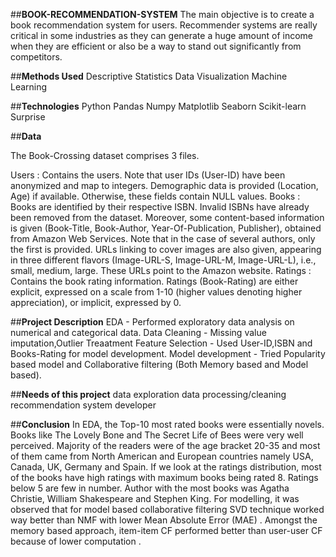 ##**BOOK-RECOMMENDATION-SYSTEM**
The main objective is to create a book recommendation system for users. Recommender systems are really critical in some industries as they can generate a huge amount of income when they are efficient or also be a way to stand out significantly from competitors.

##**Methods Used**
Descriptive Statistics
Data Visualization
Machine Learning

##**Technologies**
Python
Pandas
Numpy
Matplotlib
Seaborn
Scikit-learn
Surprise

##**Data**

The Book-Crossing dataset comprises 3 files.

Users : Contains the users. Note that user IDs (User-ID) have been anonymized and map to integers. Demographic data is provided (Location, Age) if available. Otherwise, these fields contain NULL values.
Books : Books are identified by their respective ISBN. Invalid ISBNs have already been removed from the dataset. Moreover, some content-based information is given (Book-Title, Book-Author, Year-Of-Publication, Publisher), obtained from Amazon Web Services. Note that in the case of several authors, only the first is provided. URLs linking to cover images are also given, appearing in three different flavors (Image-URL-S, Image-URL-M, Image-URL-L), i.e., small, medium, large. These URLs point to the Amazon website.
Ratings : Contains the book rating information. Ratings (Book-Rating) are either explicit, expressed on a scale from 1-10 (higher values denoting higher appreciation), or implicit, expressed by 0.

##**Project Description**
EDA - Performed exploratory data analysis on numerical and categorical data.
Data Cleaning - Missing value imputation,Outlier Treaatment
Feature Selection - Used User-ID,ISBN and Books-Rating for model development.
Model development - Tried Popularity based model and Collaborative filtering (Both Memory based and Model based).

##**Needs of this project**
data exploration
data processing/cleaning
recommendation system developer

##**Conclusion**
In EDA, the Top-10 most rated books were essentially novels. Books like The Lovely Bone and The Secret Life of Bees were very well perceived. Majority of the readers were of the age bracket 20-35 and most of them came from North American and European countries namely USA, Canada, UK, Germany and Spain. If we look at the ratings distribution, most of the books have high ratings with maximum books being rated 8. Ratings below 5 are few in number. Author with the most books was Agatha Christie, William Shakespeare and Stephen King. For modelling, it was observed that for model based collaborative filtering SVD technique worked way better than NMF with lower Mean Absolute Error (MAE) . Amongst the memory based approach, item-item CF performed better than user-user CF because of lower computation .

